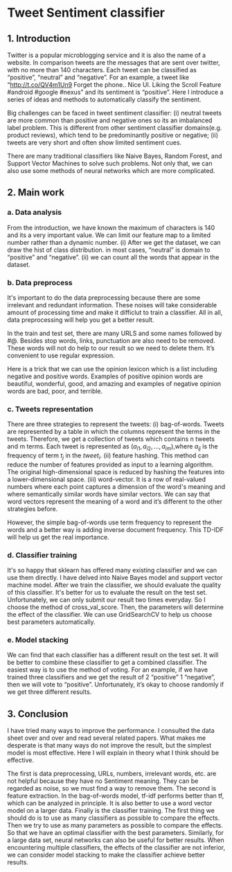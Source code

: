 # Tweet Sentiment classifier

## 1. Introduction

Twitter is a popular microblogging service and it is also the name of a website. In comparison tweets are the messages that are sent over twitter, with no more than 140 characters. Each tweet can be classified as “positive”, “neutral” and “negative”. For an example, a tweet like “http://t.co/QV4m1Un9 Forget the phone.. Nice UI. Liking the Scroll Feature #android #google #nexus” and its sentiment is “positive”. Here I introduce a series of ideas and methods to automatically classify the sentiment. 

Big challenges can be faced in tweet sentiment classifier: (i) neutral tweets are more common than positive and negative ones so its an imbalanced label problem. This is different from other sentiment classifier domains(e.g. product reviews), which tend to be predominantly positive or negative; (ii) tweets are very short and often show limited sentiment cues.

There are many traditional classifiers like Naive Bayes, Random Forest, and Support Vector Machines to solve such problems. Not only that, we can also use some methods of neural networks which are more complicated. 



## 2. Main work

### a. Data analysis

From the introduction, we have known the maximum of characters is 140 and its a very important value. We can limit our feature map to a limited number rather than a dynamic number. (i) After we get the dataset, we can draw the hist of class distribution. in most cases, “neutral” is domain to “positive” and “negative”. (ii) we can count all the words that appear in the dataset.

### b. Data preprocess

It's important to do the data preprocessing because there are some irrelevant and redundant information. These noises will take considerable amount of processing time and make it difficlut to train a classifier. All in all, data preprocessing will help you get a better result.

In the train and test set, there are many URLS and some names followed by #@. Besides stop words, links, punctuation are also need to be removed. These words will not do help to our result so we need to delete them. It’s convenient to use regular expression.

Here is a trick that we can use the opinion lexicon which is a list including negative and positive words. Examples of positive opinion words are beautiful, wonderful, good, and amazing and
examples of negative opinion words are bad, poor, and terrible.

### c. Tweets representation

There are three strategies to represent the tweets: (i) bag-of-words. Tweets are represented by a table in which the columns represent the terms in the tweets. Therefore, we get a collection of tweets which contains n tweets and m terms. Each tweet is represented as $(a_{i1}, a_{i2}, \dots, a_{im})$,where $a_{ij}$ is the frequency of term $t_j$ in the $tweet_i$.  (ii) feature hashing. This method can reduce the number of features provided as input to a learning algorithm. The original high-dimensional space is reduced by hashing the features into a lower-dimensional space. (iii) word-vector. It is a row of real-valued numbers where each point captures a dimension of the word's meaning and where semantically similar words have similar vectors. We can say that word vectors represent the meaning of a word and it’s different to the other strategies before.

However, the simple bag-of-words use term frequency to represent the words and a better way is adding inverse document frequency. This TD-IDF will help us get the real importance.

### d. Classifier training

It's so happy that sklearn has offered many existing classifier and we can use them directly. I have delved into Naive Bayes model and support vector machine model. After we train the classifier, we should evaluate the quality of this classifier. It's better for us to evaluate the result on the test set. Unfortunately, we can only submit our result two times everyday. So I choose the method of cross_val_score. Then, the parameters will determine the effect of the classifier. We can use GridSearchCV to help us choose best parameters automatically.

### e. Model stacking

We can find that each classifier has a different result on the test set. It will be better to combine these classifier to get a combined classifier. The easiest way is to use the method of voting. For an example, if we have trained three classifiers and we get the result of 2 “positive” 1 “negative”, then we will vote to “positive”. Unfortunately, it’s okay to choose randomly if we get three different results.

  

 ## 3. Conclusion

I have tried many ways to improve the performance. I consulted the data sheet over and over and read several related papers. What makes me desperate is that many ways do not improve the result, but the simplest model is most effective. Here I will explain in theory what I think should be effective.

The first is data preprocessing, URLs, numbers, irrelevant words, etc. are not helpful because they have no Sentiment meaning. They can be regarded as noise, so we must find a way to remove them. The second is feature extraction. In the bag-of-words model, tf-idf performs better than tf, which can be analyzed in principle. It is also better to use a word vector model on a larger data. Finally is the classifier training. The first thing we should do is to use as many classifiers as possible to compare the effects. Then we try to use as many parameters as possible to compare the effects. So that we have an optimal classifier with the best parameters. Similarly, for a large data set, neural networks can also be useful for better results. When encountering multiple classifiers, the effects of the classifier are not inferior, we can consider model stacking to make the classifier achieve better results.



























